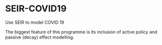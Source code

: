 # SEIR-COVID19

Use SEIR to model COVID 19

The biggest feature of this programme is its inclusion of active policy and passive (decay) effect modelling. 
